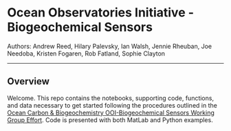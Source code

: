 # Ocean Observatories Initiative - Biogeochemical Sensors
Authors: Andrew Reed, Hilary Palevsky, Ian Walsh, Jennie Rheuban, Joe Needoba, Kristen Fogaren, Rob Fatland, Sophie Clayton

---
## Overview
Welcome. This repo contains the notebooks, supporting code, functions, and data necessary to get started following the procedures outlined in the [Ocean Carbon & Biogeochemistry OOI-Biogeochemical Sensors Working Group Effort](https://www.us-ocb.org/ooi-dataset-community/). Code is presented with both MatLab and Python examples.

